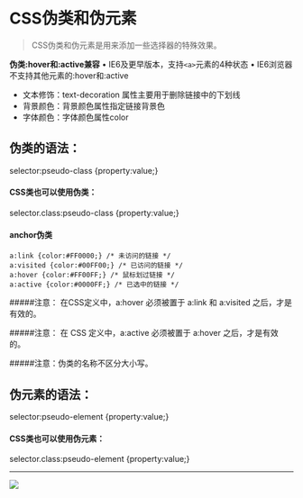 # CSS伪类和伪元素

>CSS伪类和伪元素是用来添加一些选择器的特殊效果。

**伪类:hover和:active兼容**
• IE6及更早版本，支持`<a>`元素的4种状态
• IE6浏览器不支持其他元素的:hover和:active


* 文本修饰：text-decoration 属性主要用于删除链接中的下划线
* 背景颜色：背景颜色属性指定链接背景色
* 字体颜色：字体颜色属性color

## 伪类的语法：

selector:pseudo-class {property:value;}

#### CSS类也可以使用伪类：

selector.class:pseudo-class {property:value;}
#### anchor伪类
```
a:link {color:#FF0000;} /* 未访问的链接 */
a:visited {color:#00FF00;} /* 已访问的链接 */
a:hover {color:#FF00FF;} /* 鼠标划过链接 */
a:active {color:#0000FF;} /* 已选中的链接 */
```

#####注意： 在CSS定义中，a:hover 必须被置于 a:link 和 a:visited 之后，才是有效的。

#####注意： 在 CSS 定义中，a:active 必须被置于 a:hover 之后，才是有效的。

#####注意：伪类的名称不区分大小写。

## 伪元素的语法：

selector:pseudo-element {property:value;}

#### CSS类也可以使用伪元素：

selector.class:pseudo-element {property:value;}

--------------------------------------------------------------------------------

![](http://i.imgur.com/fiDNB2F.png)